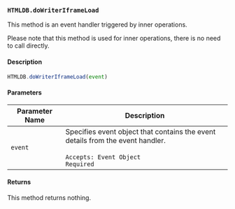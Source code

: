 ### `HTMLDB.doWriterIframeLoad`

This method is an event handler triggered by inner operations.

Please note that this method is used for inner operations, there is no need to call directly.

#### Description

```javascript
HTMLDB.doWriterIframeLoad(event)
```

#### Parameters

| Parameter Name             | Description                               |
| -------------------------- | ----------------------------------------- |
| `event` | Specifies event object that contains the event details from the event handler.<br><br>`Accepts: Event Object`<br>`Required` |

#### Returns

This method returns nothing.